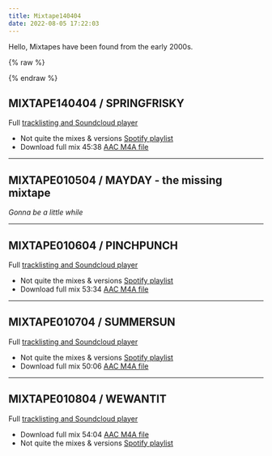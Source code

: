 ```yaml
---
title: Mixtape140404
date: 2022-08-05 17:22:03
---
```


Hello, Mixtapes have been found from the early 2000s.


{% raw %}
<link rel="stylesheet" href="mixtapes.css">

{% endraw %}

MIXTAPE140404 / SPRINGFRISKY
---
Full [tracklisting and Soundcloud player](mixtape140404.html)
- Not quite the mixes & versions [Spotify playlist](https://open.spotify.com/playlist/7aUEU6EGzZ7109mxcwsvIb?si=930ca6ff43dc4f56)
- Download full mix 45:38 [AAC M4A file](neuromantics-mixtape-140404-springfrisky.m4a)

---

MIXTAPE010504 / MAYDAY - the missing mixtape
---
_Gonna be a little while_

---

MIXTAPE010604 / PINCHPUNCH
---
Full [tracklisting and Soundcloud player](mixtape010604.html)
- Not quite the mixes & versions [Spotify playlist](https://open.spotify.com/playlist/00KIp0RIW2QJcRbl3JZuGQ?si=10371437da444329)
- Download full mix 53:34 [AAC M4A file](neuromantics-mixtape-010604-pinchpunch.m4a)

---

MIXTAPE010704 / SUMMERSUN
---
Full [tracklisting and Soundcloud player](mixtape010704.html)
- Not quite the mixes & versions [Spotify playlist](https://open.spotify.com/playlist/1alazI2iArLox7xgehsrPM?si=361b51cb689f432e)
- Download full mix 50:06 [AAC M4A file](neuromantics-mixtape-010704-summersun.m4a)

---

MIXTAPE010804 / WEWANTIT
---
Full [tracklisting and Soundcloud player](mixtape010804.html)
- Download full mix 54:04 [AAC M4A file](neuromantics-mixtape-010804-wantit.m4a)
- Not quite the mixes & versions [Spotify playlist](https://open.spotify.com/playlist/29TcMyvDBLfYU0xC1nfoWT?si=3f6e712618ef414f)